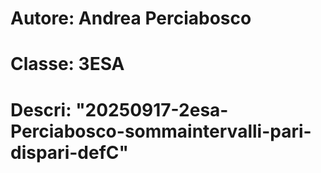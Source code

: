 # Autore: Andrea Perciabosco
# Classe: 3ESA
# Descri: "20250917-2esa-Perciabosco-sommaintervalli-pari-dispari-defC"
